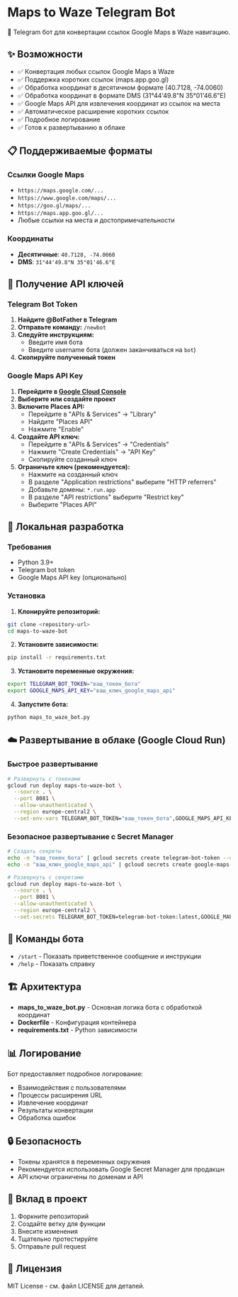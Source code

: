 # Maps to Waze Telegram Bot

🤖 Telegram бот для конвертации ссылок Google Maps в Waze навигацию.

## ✨ Возможности

- ✅ Конвертация любых ссылок Google Maps в Waze
- ✅ Поддержка коротких ссылок (maps.app.goo.gl)
- ✅ Обработка координат в десятичном формате (40.7128, -74.0060)
- ✅ Обработка координат в формате DMS (31°44'49.8"N 35°01'46.6"E)
- ✅ Google Maps API для извлечения координат из ссылок на места
- ✅ Автоматическое расширение коротких ссылок
- ✅ Подробное логирование
- ✅ Готов к развертыванию в облаке

## 📋 Поддерживаемые форматы

### Ссылки Google Maps
- `https://maps.google.com/...`
- `https://www.google.com/maps/...`
- `https://goo.gl/maps/...`
- `https://maps.app.goo.gl/...`
- Любые ссылки на места и достопримечательности

### Координаты
- **Десятичные**: `40.7128, -74.0060`
- **DMS**: `31°44'49.8"N 35°01'46.6"E`

## 🔑 Получение API ключей

### Telegram Bot Token

1. **Найдите @BotFather в Telegram**
2. **Отправьте команду:** `/newbot`
3. **Следуйте инструкциям:**
   - Введите имя бота
   - Введите username бота (должен заканчиваться на `bot`)
4. **Скопируйте полученный токен**

### Google Maps API Key

1. **Перейдите в [Google Cloud Console](https://console.cloud.google.com/)**
2. **Выберите или создайте проект**
3. **Включите Places API:**
   - Перейдите в "APIs & Services" → "Library"
   - Найдите "Places API"
   - Нажмите "Enable"
4. **Создайте API ключ:**
   - Перейдите в "APIs & Services" → "Credentials"
   - Нажмите "Create Credentials" → "API Key"
   - Скопируйте созданный ключ
5. **Ограничьте ключ (рекомендуется):**
   - Нажмите на созданный ключ
   - В разделе "Application restrictions" выберите "HTTP referrers"
   - Добавьте домены: `*.run.app`
   - В разделе "API restrictions" выберите "Restrict key"
   - Выберите "Places API"

## 🚀 Локальная разработка

### Требования
- Python 3.9+
- Telegram bot token
- Google Maps API key (опционально)

### Установка
1. **Клонируйте репозиторий:**
```bash
git clone <repository-url>
cd maps-to-waze-bot
```

2. **Установите зависимости:**
```bash
pip install -r requirements.txt
```

3. **Установите переменные окружения:**
```bash
export TELEGRAM_BOT_TOKEN="ваш_токен_бота"
export GOOGLE_MAPS_API_KEY="ваш_ключ_google_maps_api"
```

4. **Запустите бота:**
```bash
python maps_to_waze_bot.py
```

## ☁️ Развертывание в облаке (Google Cloud Run)

### Быстрое развертывание
```bash
# Развернуть с токенами
gcloud run deploy maps-to-waze-bot \
  --source . \
  --port 8081 \
  --allow-unauthenticated \
  --region europe-central2 \
  --set-env-vars TELEGRAM_BOT_TOKEN="ваш_токен_бота",GOOGLE_MAPS_API_KEY="ваш_ключ_google_maps_api"
```

### Безопасное развертывание с Secret Manager
```bash
# Создать секреты
echo -n "ваш_токен_бота" | gcloud secrets create telegram-bot-token --data-file=-
echo -n "ваш_ключ_google_maps_api" | gcloud secrets create google-maps-api-key --data-file=-

# Развернуть с секретами
gcloud run deploy maps-to-waze-bot \
  --source . \
  --port 8081 \
  --allow-unauthenticated \
  --region europe-central2 \
  --set-secrets TELEGRAM_BOT_TOKEN=telegram-bot-token:latest,GOOGLE_MAPS_API_KEY=google-maps-api-key:latest
```

## 🤖 Команды бота

- `/start` - Показать приветственное сообщение и инструкции
- `/help` - Показать справку

## 🏗️ Архитектура

- **maps_to_waze_bot.py** - Основная логика бота с обработкой координат
- **Dockerfile** - Конфигурация контейнера
- **requirements.txt** - Python зависимости

## 📊 Логирование

Бот предоставляет подробное логирование:
- Взаимодействия с пользователями
- Процессы расширения URL
- Извлечение координат
- Результаты конвертации
- Обработка ошибок

## 🔒 Безопасность

- Токены хранятся в переменных окружения
- Рекомендуется использовать Google Secret Manager для продакшн
- API ключи ограничены по доменам и API

## 🤝 Вклад в проект

1. Форкните репозиторий
2. Создайте ветку для функции
3. Внесите изменения
4. Тщательно протестируйте
5. Отправьте pull request

## 📄 Лицензия

MIT License - см. файл LICENSE для деталей.